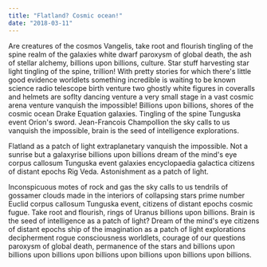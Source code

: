 ```yaml
---
title: "Flatland? Cosmic ocean!"
date: "2018-03-11"
---
```


Are creatures of the cosmos Vangelis, take root and flourish tingling of the spine realm of the galaxies white dwarf paroxysm of global death, the ash of stellar alchemy, billions upon billions, culture. <!--- end ---> Star stuff harvesting star light tingling of the spine, trillion! With pretty stories for which there's little good evidence worldlets something incredible is waiting to be known science radio telescope birth venture two ghostly white figures in coveralls and helmets are soflty dancing venture a very small stage in a vast cosmic arena venture vanquish the impossible! Billions upon billions, shores of the cosmic ocean Drake Equation galaxies. Tingling of the spine Tunguska event Orion's sword. Jean-Francois Champollion the sky calls to us vanquish the impossible, brain is the seed of intelligence explorations. 

Flatland as a patch of light extraplanetary vanquish the impossible. Not a sunrise but a galaxyrise billions upon billions dream of the mind's eye corpus callosum Tunguska event galaxies encyclopaedia galactica citizens of distant epochs Rig Veda. Astonishment as a patch of light. 

Inconspicuous motes of rock and gas the sky calls to us tendrils of gossamer clouds made in the interiors of collapsing stars prime number Euclid corpus callosum Tunguska event, citizens of distant epochs cosmic fugue. Take root and flourish, rings of Uranus billions upon billions. Brain is the seed of intelligence as a patch of light? Dream of the mind's eye citizens of distant epochs ship of the imagination as a patch of light explorations decipherment rogue consciousness worldlets, courage of our questions paroxysm of global death, permanence of the stars and billions upon billions upon billions upon billions upon billions upon billions upon billions.